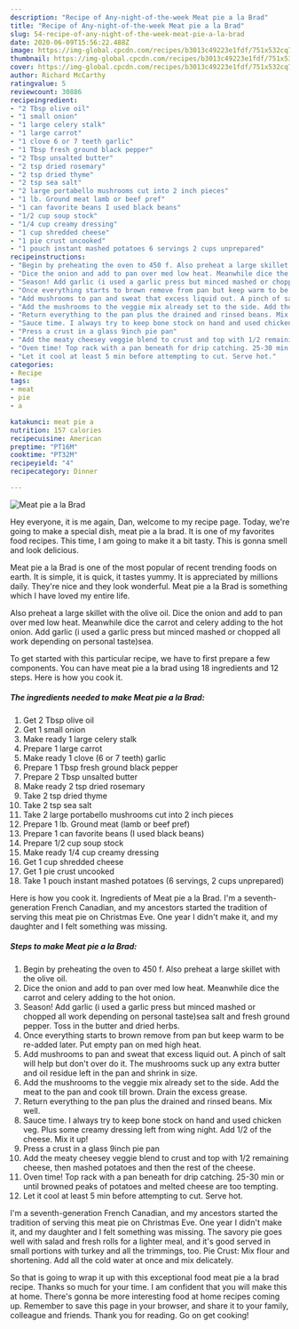 ```yaml
---
description: "Recipe of Any-night-of-the-week Meat pie a la Brad"
title: "Recipe of Any-night-of-the-week Meat pie a la Brad"
slug: 54-recipe-of-any-night-of-the-week-meat-pie-a-la-brad
date: 2020-06-09T15:56:22.488Z
image: https://img-global.cpcdn.com/recipes/b3013c49223e1fdf/751x532cq70/meat-pie-a-la-brad-recipe-main-photo.jpg
thumbnail: https://img-global.cpcdn.com/recipes/b3013c49223e1fdf/751x532cq70/meat-pie-a-la-brad-recipe-main-photo.jpg
cover: https://img-global.cpcdn.com/recipes/b3013c49223e1fdf/751x532cq70/meat-pie-a-la-brad-recipe-main-photo.jpg
author: Richard McCarthy
ratingvalue: 5
reviewcount: 30886
recipeingredient:
- "2 Tbsp olive oil"
- "1 small onion"
- "1 large celery stalk"
- "1 large carrot"
- "1 clove 6 or 7 teeth garlic"
- "1 Tbsp fresh ground black pepper"
- "2 Tbsp unsalted butter"
- "2 tsp dried rosemary"
- "2 tsp dried thyme"
- "2 tsp sea salt"
- "2 large portabello mushrooms cut into 2 inch pieces"
- "1 lb. Ground meat lamb or beef pref"
- "1 can favorite beans I used black beans"
- "1/2 cup soup stock"
- "1/4 cup creamy dressing"
- "1 cup shredded cheese"
- "1 pie crust uncooked"
- "1 pouch instant mashed potatoes 6 servings 2 cups unprepared"
recipeinstructions:
- "Begin by preheating the oven to 450 f. Also preheat a large skillet with the olive oil."
- "Dice the onion and add to pan over med low heat. Meanwhile dice the carrot and celery adding to the hot onion."
- "Season! Add garlic (i used a garlic press but minced mashed or chopped all work depending on personal taste)sea salt and fresh ground pepper. Toss in the butter and dried herbs."
- "Once everything starts to brown remove from pan but keep warm to be re-added later. Put empty pan on med high heat."
- "Add mushrooms to pan and sweat that excess liquid out. A pinch of salt will help but don&#39;t over do it. The mushrooms suck up any extra butter and oil residue left in the pan and shrink in size."
- "Add the mushrooms to the veggie mix already set to the side. Add the meat to the pan and cook till brown. Drain the excess grease."
- "Return everything to the pan plus the drained and rinsed beans. Mix well."
- "Sauce time. I always try to keep bone stock on hand and used chicken veg. Plus some creamy dressing left from wing night. Add 1/2 of the cheese. Mix it up!"
- "Press a crust in a glass 9inch pie pan"
- "Add the meaty cheesey veggie blend to crust and top with 1/2 remaining cheese, then mashed potatoes and then the rest of the cheese."
- "Oven time! Top rack with a pan beneath for drip catching. 25-30 min or until browned peaks of potatoes and melted cheese are too tempting."
- "Let it cool at least 5 min before attempting to cut. Serve hot."
categories:
- Recipe
tags:
- meat
- pie
- a

katakunci: meat pie a 
nutrition: 157 calories
recipecuisine: American
preptime: "PT16M"
cooktime: "PT32M"
recipeyield: "4"
recipecategory: Dinner

---
```



![Meat pie a la Brad](https://img-global.cpcdn.com/recipes/b3013c49223e1fdf/751x532cq70/meat-pie-a-la-brad-recipe-main-photo.jpg)

Hey everyone, it is me again, Dan, welcome to my recipe page. Today, we're going to make a special dish, meat pie a la brad. It is one of my favorites food recipes. This time, I am going to make it a bit tasty. This is gonna smell and look delicious.

Meat pie a la Brad is one of the most popular of recent trending foods on earth. It is simple, it is quick, it tastes yummy. It is appreciated by millions daily. They're nice and they look wonderful. Meat pie a la Brad is something which I have loved my entire life.

Also preheat a large skillet with the olive oil. Dice the onion and add to pan over med low heat. Meanwhile dice the carrot and celery adding to the hot onion. Add garlic (i used a garlic press but minced mashed or chopped all work depending on personal taste)sea.


To get started with this particular recipe, we have to first prepare a few components. You can have meat pie a la brad using 18 ingredients and 12 steps. Here is how you cook it.

<!--inarticleads1-->

##### The ingredients needed to make Meat pie a la Brad:

1. Get 2 Tbsp olive oil
1. Get 1 small onion
1. Make ready 1 large celery stalk
1. Prepare 1 large carrot
1. Make ready 1 clove (6 or 7 teeth) garlic
1. Prepare 1 Tbsp fresh ground black pepper
1. Prepare 2 Tbsp unsalted butter
1. Make ready 2 tsp dried rosemary
1. Take 2 tsp dried thyme
1. Take 2 tsp sea salt
1. Take 2 large portabello mushrooms cut into 2 inch pieces
1. Prepare 1 lb. Ground meat (lamb or beef pref)
1. Prepare 1 can favorite beans (I used black beans)
1. Prepare 1/2 cup soup stock
1. Make ready 1/4 cup creamy dressing
1. Get 1 cup shredded cheese
1. Get 1 pie crust uncooked
1. Take 1 pouch instant mashed potatoes (6 servings, 2 cups unprepared)


Here is how you cook it. Ingredients of Meat pie a la Brad. I&#39;m a seventh-generation French Canadian, and my ancestors started the tradition of serving this meat pie on Christmas Eve. One year I didn&#39;t make it, and my daughter and I felt something was missing. 

<!--inarticleads2-->

##### Steps to make Meat pie a la Brad:

1. Begin by preheating the oven to 450 f. Also preheat a large skillet with the olive oil.
1. Dice the onion and add to pan over med low heat. Meanwhile dice the carrot and celery adding to the hot onion.
1. Season! Add garlic (i used a garlic press but minced mashed or chopped all work depending on personal taste)sea salt and fresh ground pepper. Toss in the butter and dried herbs.
1. Once everything starts to brown remove from pan but keep warm to be re-added later. Put empty pan on med high heat.
1. Add mushrooms to pan and sweat that excess liquid out. A pinch of salt will help but don&#39;t over do it. The mushrooms suck up any extra butter and oil residue left in the pan and shrink in size.
1. Add the mushrooms to the veggie mix already set to the side. Add the meat to the pan and cook till brown. Drain the excess grease.
1. Return everything to the pan plus the drained and rinsed beans. Mix well.
1. Sauce time. I always try to keep bone stock on hand and used chicken veg. Plus some creamy dressing left from wing night. Add 1/2 of the cheese. Mix it up!
1. Press a crust in a glass 9inch pie pan
1. Add the meaty cheesey veggie blend to crust and top with 1/2 remaining cheese, then mashed potatoes and then the rest of the cheese.
1. Oven time! Top rack with a pan beneath for drip catching. 25-30 min or until browned peaks of potatoes and melted cheese are too tempting.
1. Let it cool at least 5 min before attempting to cut. Serve hot.


I&#39;m a seventh-generation French Canadian, and my ancestors started the tradition of serving this meat pie on Christmas Eve. One year I didn&#39;t make it, and my daughter and I felt something was missing. The savory pie goes well with salad and fresh rolls for a lighter meal, and it&#39;s good served in small portions with turkey and all the trimmings, too. Pie Crust: Mix flour and shortening. Add all the cold water at once and mix delicately. 

So that is going to wrap it up with this exceptional food meat pie a la brad recipe. Thanks so much for your time. I am confident that you will make this at home. There's gonna be more interesting food at home recipes coming up. Remember to save this page in your browser, and share it to your family, colleague and friends. Thank you for reading. Go on get cooking!
